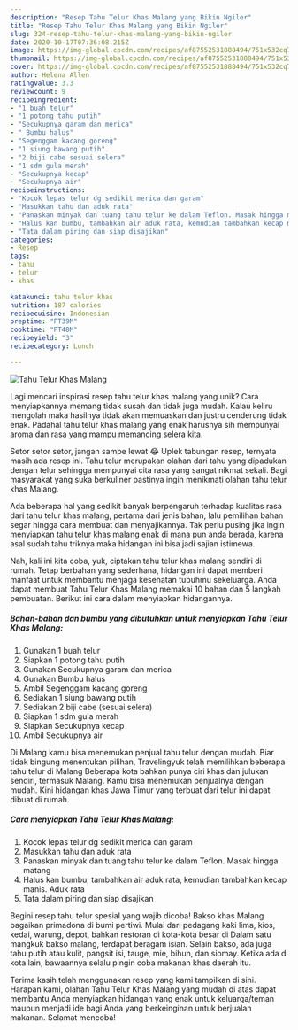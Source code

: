 ```yaml
---
description: "Resep Tahu Telur Khas Malang yang Bikin Ngiler"
title: "Resep Tahu Telur Khas Malang yang Bikin Ngiler"
slug: 324-resep-tahu-telur-khas-malang-yang-bikin-ngiler
date: 2020-10-17T07:36:08.215Z
image: https://img-global.cpcdn.com/recipes/af87552531888494/751x532cq70/tahu-telur-khas-malang-foto-resep-utama.jpg
thumbnail: https://img-global.cpcdn.com/recipes/af87552531888494/751x532cq70/tahu-telur-khas-malang-foto-resep-utama.jpg
cover: https://img-global.cpcdn.com/recipes/af87552531888494/751x532cq70/tahu-telur-khas-malang-foto-resep-utama.jpg
author: Helena Allen
ratingvalue: 3.3
reviewcount: 9
recipeingredient:
- "1 buah telur"
- "1 potong tahu putih"
- "Secukupnya garam dan merica"
- " Bumbu halus"
- "Segenggam kacang goreng"
- "1 siung bawang putih"
- "2 biji cabe sesuai selera"
- "1 sdm gula merah"
- "Secukupnya kecap"
- "Secukupnya air"
recipeinstructions:
- "Kocok lepas telur dg sedikit merica dan garam"
- "Masukkan tahu dan aduk rata"
- "Panaskan minyak dan tuang tahu telur ke dalam Teflon. Masak hingga matang"
- "Halus kan bumbu, tambahkan air aduk rata, kemudian tambahkan kecap manis. Aduk rata"
- "Tata dalam piring dan siap disajikan"
categories:
- Resep
tags:
- tahu
- telur
- khas

katakunci: tahu telur khas 
nutrition: 187 calories
recipecuisine: Indonesian
preptime: "PT39M"
cooktime: "PT48M"
recipeyield: "3"
recipecategory: Lunch

---
```



![Tahu Telur Khas Malang](https://img-global.cpcdn.com/recipes/af87552531888494/751x532cq70/tahu-telur-khas-malang-foto-resep-utama.jpg)

Lagi mencari inspirasi resep tahu telur khas malang yang unik? Cara menyiapkannya memang tidak susah dan tidak juga mudah. Kalau keliru mengolah maka hasilnya tidak akan memuaskan dan justru cenderung tidak enak. Padahal tahu telur khas malang yang enak harusnya sih mempunyai aroma dan rasa yang mampu memancing selera kita.

Setor setor setor, jangan sampe lewat 😂 Uplek tabungan resep, ternyata masih ada resep ini. Tahu telur merupakan olahan dari tahu yang dipadukan dengan telur sehingga mempunyai cita rasa yang sangat nikmat sekali. Bagi masyarakat yang suka berkuliner pastinya ingin menikmati olahan tahu telur khas Malang.

Ada beberapa hal yang sedikit banyak berpengaruh terhadap kualitas rasa dari tahu telur khas malang, pertama dari jenis bahan, lalu pemilihan bahan segar hingga cara membuat dan menyajikannya. Tak perlu pusing jika ingin menyiapkan tahu telur khas malang enak di mana pun anda berada, karena asal sudah tahu triknya maka hidangan ini bisa jadi sajian istimewa.


Nah, kali ini kita coba, yuk, ciptakan tahu telur khas malang sendiri di rumah. Tetap berbahan yang sederhana, hidangan ini dapat memberi manfaat untuk membantu menjaga kesehatan tubuhmu sekeluarga. Anda dapat membuat Tahu Telur Khas Malang memakai 10 bahan dan 5 langkah pembuatan. Berikut ini cara dalam menyiapkan hidangannya.

<!--inarticleads1-->

##### Bahan-bahan dan bumbu yang dibutuhkan untuk menyiapkan Tahu Telur Khas Malang:

1. Gunakan 1 buah telur
1. Siapkan 1 potong tahu putih
1. Gunakan Secukupnya garam dan merica
1. Gunakan  Bumbu halus
1. Ambil Segenggam kacang goreng
1. Sediakan 1 siung bawang putih
1. Sediakan 2 biji cabe (sesuai selera)
1. Siapkan 1 sdm gula merah
1. Siapkan Secukupnya kecap
1. Ambil Secukupnya air


Di Malang kamu bisa menemukan penjual tahu telur dengan mudah. Biar tidak bingung menentukan pilihan, Travelingyuk telah memilihkan beberapa tahu telur di Malang Beberapa kota bahkan punya ciri khas dan julukan sendiri, termasuk Malang. Kamu bisa menemukan penjualnya dengan mudah. Kini hidangan khas Jawa Timur yang terbuat dari telur ini dapat dibuat di rumah. 

<!--inarticleads2-->

##### Cara menyiapkan Tahu Telur Khas Malang:

1. Kocok lepas telur dg sedikit merica dan garam
1. Masukkan tahu dan aduk rata
1. Panaskan minyak dan tuang tahu telur ke dalam Teflon. Masak hingga matang
1. Halus kan bumbu, tambahkan air aduk rata, kemudian tambahkan kecap manis. Aduk rata
1. Tata dalam piring dan siap disajikan


Begini resep tahu telur spesial yang wajib dicoba! Bakso khas Malang bagaikan primadona di bumi pertiwi. Mulai dari pedagang kaki lima, kios, kedai, warung, depot, bahkan restoran di kota-kota besar di Dalam satu mangkuk bakso malang, terdapat beragam isian. Selain bakso, ada juga tahu putih atau kulit, pangsit isi, tauge, mie, bihun, dan siomay. Ketika ada di kota lain, bawaannya selalu pingin coba makanan khas daerah itu. 

Terima kasih telah menggunakan resep yang kami tampilkan di sini. Harapan kami, olahan Tahu Telur Khas Malang yang mudah di atas dapat membantu Anda menyiapkan hidangan yang enak untuk keluarga/teman maupun menjadi ide bagi Anda yang berkeinginan untuk berjualan makanan. Selamat mencoba!
